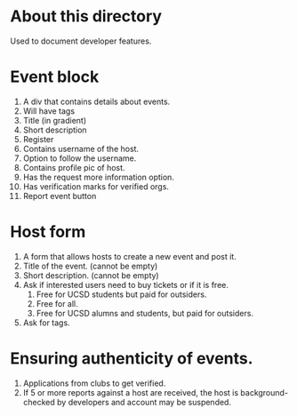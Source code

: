 # About this directory
Used to document developer features.

# Event block
1. A div that contains details about events.
2. Will have tags
3. Title (in gradient)
4. Short description
5. Register
6. Contains username of the host.
7. Option to follow the username.
8. Contains profile pic of host.
9. Has the request more information option.
10. Has verification marks for verified orgs.
11. Report event button

# Host form
1. A form that allows hosts to create a new event and post it.
2. Title of the event. (cannot be empty)
3. Short description. (cannot be empty)
4. Ask if interested users need to buy tickets or if it is free.
   1. Free for UCSD students but paid for outsiders.
   2. Free for all.
   3. Free for UCSD alumns and students, but paid for outsiders.
5. Ask for tags.

# Ensuring authenticity of events.
1. Applications from clubs to get verified.
2. If 5 or more reports against a host are received, the host is background-checked by developers and account may be suspended.
